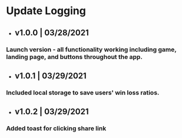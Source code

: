 # Update Logging

- ## v1.0.0 | 03/28/2021
### Launch version - all functionality working including game, landing page, and buttons throughout the app.

- ## v1.0.1 | 03/29/2021
### Included local storage to save users' win loss ratios.

- ## v1.0.2 | 03/29/2021
### Added toast for clicking share link